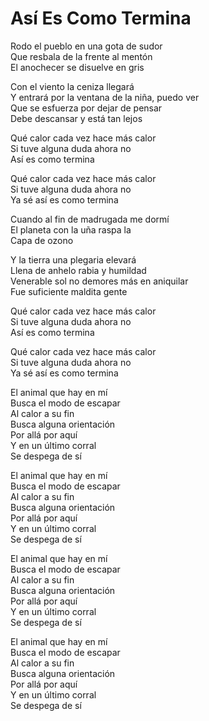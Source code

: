 # Así Es Como Termina  

Rodo el pueblo en una gota de sudor  
Que resbala de la frente al mentón  
El anochecer se disuelve en gris  

Con el viento la ceniza llegará  
Y entrará por la ventana de la niña, puedo ver  
Que se esfuerza por dejar de pensar  
Debe descansar y está tan lejos  

Qué calor cada vez hace más calor  
Si tuve alguna duda ahora no  
Así es como termina  

Qué calor cada vez hace más calor  
Si tuve alguna duda ahora no  
Ya sé así es como termina  

Cuando al fin de madrugada me dormí  
El planeta con la uña raspa la  
Capa de ozono  

Y la tierra una plegaria elevará  
Llena de anhelo rabia y humildad  
Venerable sol no demores más en aniquilar  
Fue suficiente maldita gente  

Qué calor cada vez hace más calor  
Si tuve alguna duda ahora no  
Así es como termina  

Qué calor cada vez hace más calor  
Si tuve alguna duda ahora no  
Ya sé así es como termina  

El animal que hay en mí  
Busca el modo de escapar  
Al calor a su fin  
Busca alguna orientación  
Por allá por aquí  
Y en un último corral  
Se despega de sí  

El animal que hay en mí  
Busca el modo de escapar  
Al calor a su fin  
Busca alguna orientación  
Por allá por aquí  
Y en un último corral  
Se despega de sí  

El animal que hay en mí  
Busca el modo de escapar  
Al calor a su fin  
Busca alguna orientación  
Por allá por aquí  
Y en un último corral  
Se despega de sí  

El animal que hay en mí  
Busca el modo de escapar  
Al calor a su fin  
Busca alguna orientación  
Por allá por aquí  
Y en un último corral  
Se despega de sí  

